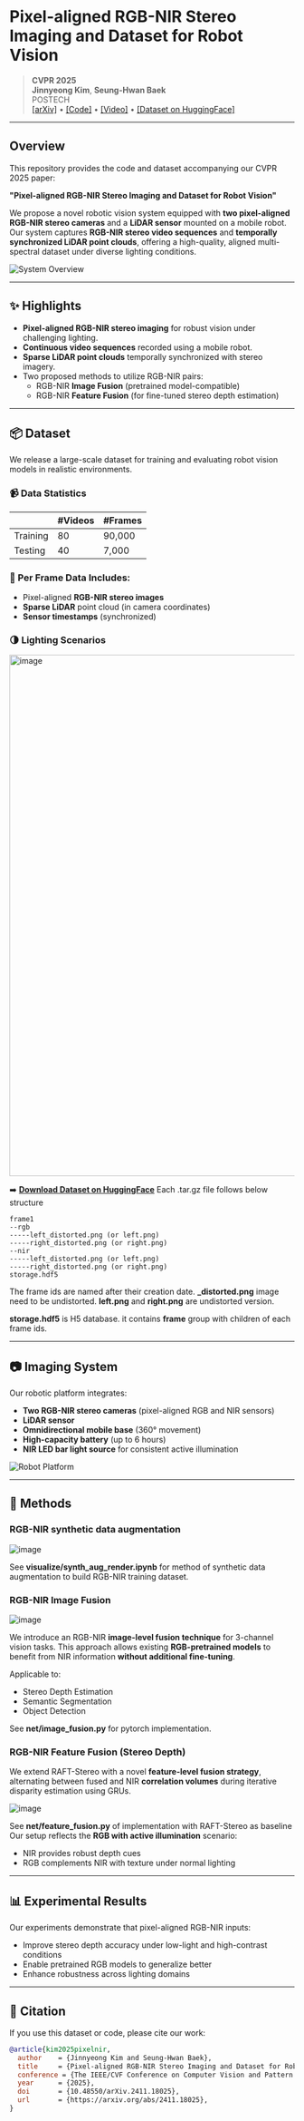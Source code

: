 # Pixel-aligned RGB-NIR Stereo Imaging and Dataset for Robot Vision

> **CVPR 2025**  
> **Jinnyeong Kim**, **Seung-Hwan Baek**  
> POSTECH  
> [[arXiv]](https://arxiv.org/abs/2411.18025) • [[Code]](https://github.com/your-repo-url) • [[Video]](https://your-video-link.com) • [[Dataset on HuggingFace]](https://huggingface.co/datasets/your-dataset-url)

---

## Overview

This repository provides the code and dataset accompanying our CVPR 2025 paper:

**"Pixel-aligned RGB-NIR Stereo Imaging and Dataset for Robot Vision"**

We propose a novel robotic vision system equipped with **two pixel-aligned RGB-NIR stereo cameras** and a **LiDAR sensor** mounted on a mobile robot. Our system captures **RGB-NIR stereo video sequences** and **temporally synchronized LiDAR point clouds**, offering a high-quality, aligned multi-spectral dataset under diverse lighting conditions.

![System Overview](https://divisonofficer.github.io/project_page_cvpr2025_5308/fig_imaging_1.png)

---

## ✨ Highlights

- **Pixel-aligned RGB-NIR stereo imaging** for robust vision under challenging lighting.
- **Continuous video sequences** recorded using a mobile robot.
- **Sparse LiDAR point clouds** temporally synchronized with stereo imagery.
- Two proposed methods to utilize RGB-NIR pairs:
  - RGB-NIR **Image Fusion** (pretrained model-compatible)
  - RGB-NIR **Feature Fusion** (for fine-tuned stereo depth estimation)

---

## 📦 Dataset

We release a large-scale dataset for training and evaluating robot vision models in realistic environments.

### 📹 Data Statistics

| | #Videos | #Frames |
|---|--------|---------|
| Training | 80 | 90,000 |
| Testing  | 40 | 7,000 |

### 📁 Per Frame Data Includes:

- Pixel-aligned **RGB-NIR stereo images**
- **Sparse LiDAR** point cloud (in camera coordinates)
- **Sensor timestamps** (synchronized)

### 🌗 Lighting Scenarios
<img width="920" alt="image" src="https://github.com/user-attachments/assets/a07bea4e-5674-4277-a585-f556ce9d4825" />


➡️ **[Download Dataset on HuggingFace](https://huggingface.co/datasets/your-dataset-url)**
Each .tar.gz file follows below structure
```
frame1
--rgb
-----left_distorted.png (or left.png)
-----right_distorted.png (or right.png)
--nir
-----left_distorted.png (or left.png)
-----right_distorted.png (or right.png)
storage.hdf5
```
The frame ids are named after their creation date.
**_distorted.png** image need to be undistorted. **left.png** and **right.png** are undistorted version.

**storage.hdf5** is H5 database. it contains **frame** group with children of each frame ids.

---

## 📷 Imaging System

Our robotic platform integrates:

- **Two RGB-NIR stereo cameras** (pixel-aligned RGB and NIR sensors)
- **LiDAR sensor**
- **Omnidirectional mobile base** (360° movement)
- **High-capacity battery** (up to 6 hours)
- **NIR LED bar light source** for consistent active illumination

![Robot Platform](https://divisonofficer.github.io/project_page_cvpr2025_5308/fig_imaging_1.png)

---

## 🔧 Methods

### RGB-NIR synthetic data augmentation

![image](https://github.com/user-attachments/assets/00805f64-44cf-4ac4-927c-a01ace160f39)

See **visualize/synth_aug_render.ipynb** for method of synthetic data augmentation to build RGB-NIR training dataset. 


### RGB-NIR Image Fusion
![image](https://github.com/user-attachments/assets/0d524c12-8419-48d0-8c3a-0b8a9bc29d1b)

We introduce an RGB-NIR **image-level fusion technique** for 3-channel vision tasks. This approach allows existing **RGB-pretrained models** to benefit from NIR information **without additional fine-tuning**.

Applicable to:
- Stereo Depth Estimation
- Semantic Segmentation
- Object Detection

See **net/image_fusion.py** for pytorch implementation.

### RGB-NIR Feature Fusion (Stereo Depth)

We extend RAFT-Stereo with a novel **feature-level fusion strategy**, alternating between fused and NIR **correlation volumes** during iterative disparity estimation using GRUs.

![image](https://github.com/user-attachments/assets/ef954e60-02d4-4a6c-b126-150ee2edeffc)

See **net/feature_fusion.py** of implementation with RAFT-Stereo as baseline
Our setup reflects the **RGB with active illumination** scenario:  
- NIR provides robust depth cues  
- RGB complements NIR with texture under normal lighting

---

## 📊 Experimental Results

Our experiments demonstrate that pixel-aligned RGB-NIR inputs:
- Improve stereo depth accuracy under low-light and high-contrast conditions
- Enable pretrained RGB models to generalize better
- Enhance robustness across lighting domains




---





## 📄 Citation

If you use this dataset or code, please cite our work:

```bibtex
@article{kim2025pixelnir,
  author    = {Jinnyeong Kim and Seung-Hwan Baek},
  title     = {Pixel-aligned RGB-NIR Stereo Imaging and Dataset for Robot Vision},
  conference = {The IEEE/CVF Conference on Computer Vision and Pattern Recognition (CVPR)},
  year      = {2025},
  doi       = {10.48550/arXiv.2411.18025},
  url       = {https://arxiv.org/abs/2411.18025},
}

